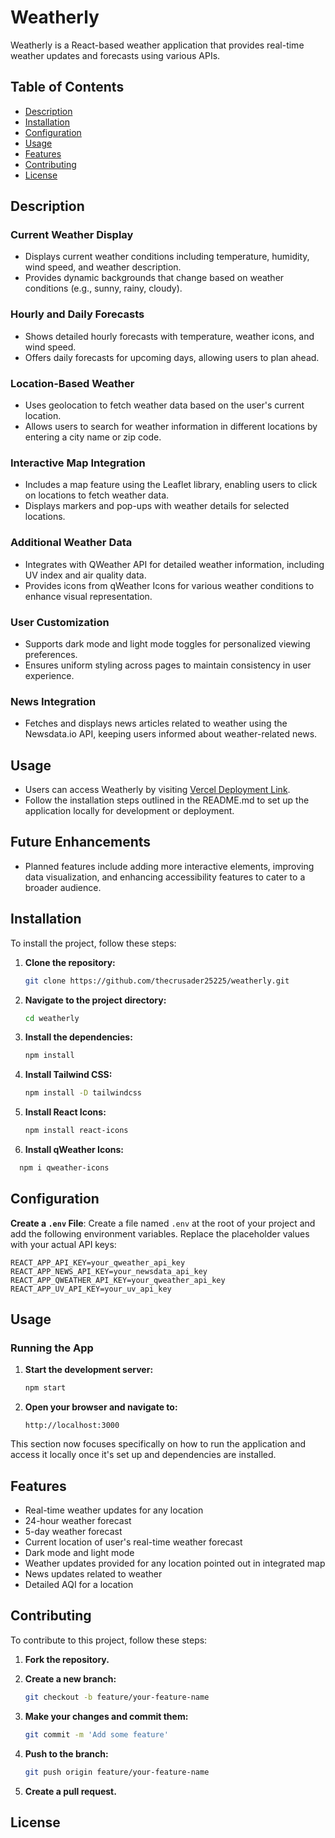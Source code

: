 # Weatherly

Weatherly is a React-based weather application that provides real-time weather updates and forecasts using various APIs.


## Table of Contents

- [Description](#description)
- [Installation](#installation)
- [Configuration](#configuration)
- [Usage](#usage)
- [Features](#features)
- [Contributing](#contributing)
- [License](#license)


## Description

### Current Weather Display
- Displays current weather conditions including temperature, humidity, wind speed, and weather description.
- Provides dynamic backgrounds that change based on weather conditions (e.g., sunny, rainy, cloudy).

### Hourly and Daily Forecasts
- Shows detailed hourly forecasts with temperature, weather icons, and wind speed.
- Offers daily forecasts for upcoming days, allowing users to plan ahead.

### Location-Based Weather
- Uses geolocation to fetch weather data based on the user's current location.
- Allows users to search for weather information in different locations by entering a city name or zip code.

### Interactive Map Integration
- Includes a map feature using the Leaflet library, enabling users to click on locations to fetch weather data.
- Displays markers and pop-ups with weather details for selected locations.

### Additional Weather Data
- Integrates with QWeather API for detailed weather information, including UV index and air quality data.
- Provides icons from qWeather Icons for various weather conditions to enhance visual representation.

### User Customization
- Supports dark mode and light mode toggles for personalized viewing preferences.
- Ensures uniform styling across pages to maintain consistency in user experience.

### News Integration
- Fetches and displays news articles related to weather using the Newsdata.io API, keeping users informed about weather-related news.

## Usage
- Users can access Weatherly by visiting [Vercel Deployment Link](https://weatherly.vercel.app/).
- Follow the installation steps outlined in the README.md to set up the application locally for development or deployment.

## Future Enhancements
- Planned features include adding more interactive elements, improving data visualization, and enhancing accessibility features to cater to a broader audience.


## Installation

To install the project, follow these steps:

1. **Clone the repository:**
   ```sh
   git clone https://github.com/thecrusader25225/weatherly.git
   ```
2. **Navigate to the project directory:**

    ```sh
    cd weatherly
    ```

3. **Install the dependencies:**

    ```sh
    npm install
    ```

4. **Install Tailwind CSS:**

    ```sh
    npm install -D tailwindcss
    ```

5. **Install React Icons:**

    ```sh
    npm install react-icons
    ```

6. **Install qWeather Icons:**
  ```sh
    npm i qweather-icons
  ```


## Configuration

 **Create a `.env` File**:
   Create a file named `.env` at the root of your project and add the following environment variables. Replace the placeholder values with your actual API keys:

   ```plaintext
   REACT_APP_API_KEY=your_qweather_api_key
   REACT_APP_NEWS_API_KEY=your_newsdata_api_key
   REACT_APP_QWEATHER_API_KEY=your_qweather_api_key
   REACT_APP_UV_API_KEY=your_uv_api_key
   ```


## Usage

### Running the App

1. **Start the development server:**

    ```sh
    npm start
    ```

2. **Open your browser and navigate to:**

    ```
    http://localhost:3000
    ```

This section now focuses specifically on how to run the application and access it locally once it's set up and dependencies are installed.


## Features

- Real-time weather updates for any location 
- 24-hour weather forecast
- 5-day weather forecast
- Current location of user's real-time weather forecast 
- Dark mode and light mode
- Weather updates provided for any location pointed out in integrated map
- News updates related to weather
- Detailed AQI for a location


## Contributing

To contribute to this project, follow these steps:

1. **Fork the repository.**

2. **Create a new branch:**

    ```bash
    git checkout -b feature/your-feature-name
    ```

3. **Make your changes and commit them:**

    ```bash
    git commit -m 'Add some feature'
    ```

4. **Push to the branch:**

    ```bash
    git push origin feature/your-feature-name
    ```

5. **Create a pull request.**


## License


